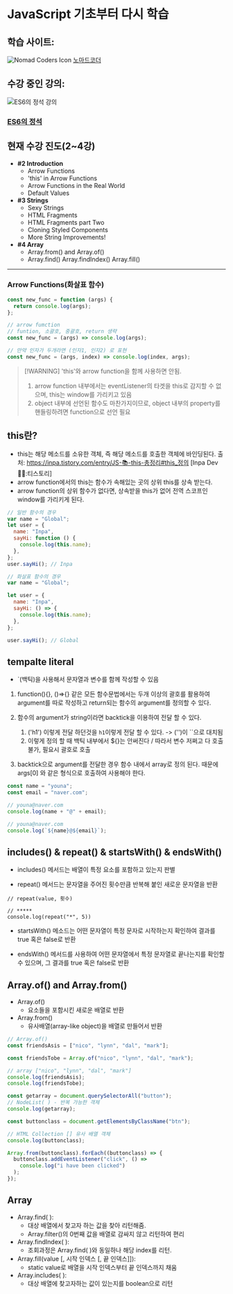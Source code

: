 # JavaScript 기초부터 다시 학습

## 학습 사이트:

![Nomad Coders Icon](https://nomadcoders.co/m.svg)
[노마드코더](https://nomadcoders.co/)

## 수강 중인 강의:

![ES6의 정석 강의](https://nomadcoders.co/_next/image?url=https%3A%2F%2Fd1telmomo28umc.cloudfront.net%2Fmedia%2Fpublic%2Favatars%2Fes6.jpg&w=384&q=75)

### [ES6의 정석](https://nomadcoders.co/es6-once-and-for-all)

## 현재 수강 진도(2~4강)

- **#2 Introduction**
  - Arrow Functions
  - 'this' in Arrow Functions
  - Arrow Functions in the Real World
  - Default Values
- **#3 Strings**
  - Sexy Strings
  - HTML Fragments
  - HTML Fragments part Two
  - Cloning Styled Components
  - More String Improvements!
- **#4 Array**
  - Array.from() and Array.of()
  - Array.find() Array.findIndex() Array.fill()

---

### Arrow Functions(화살표 함수)

```js
const new_func = function (args) {
  return console.log(args);
};

// arrow fumction
// funtion, 소괄호, 중괄호, return 생략
const new_func = (args) => console.log(args);

// 만약 인자가 두개라면 (인자1, 인자2) 로 표현
const new_func = (args, index) => console.log(index, args);
```

> [!WARNING] 'this'와 arrow function을 함께 사용하면 안됨.
>
> 1. arrow function 내부에서는 eventListener의 타겟을 this로 감지할 수 없으며, this는 window를 가리키고 있음
> 2. object 내부에 선언된 함수도 마찬가지이므로, object 내부의 property를 핸들링하려면 function으로 선언 필요

## this란?

- this는 해당 메소드를 소유한 객체, 즉 해당 메소드를 호출한 객체에 바인딩된다.
  출처: https://inpa.tistory.com/entry/JS-📚-this-총정리#this_정의 [Inpa Dev 👨‍💻:티스토리]
- arrow function에서의 this는 함수가 속해있는 곳의 상위 this를 상속 받는다.
- arrow function의 상위 함수가 없다면, 상속받을 this가 없어 전역 스코프인 window를 가리키게 된다.

```js
// 일반 함수의 경우
var name = "Global";
let user = {
  name: "Inpa",
  sayHi: function () {
    console.log(this.name);
  },
};
user.sayHi(); // Inpa

// 화살표 함수의 경우
var name = "Global";

let user = {
  name: "Inpa",
  sayHi: () => {
    console.log(this.name);
  },
};

user.sayHi(); // Global
```

## tempalte literal

- `(백틱)을 사용해서 문자열과 변수를 함께 작성할 수 있음

1. function(){}, ()=>{} 같은 모든 함수문법에서는 두개 이상의 괄호를 활용하여 argument를 따로 작성하고 return되는 함수의 argument를 정의할 수 있다.
2. 함수의 argument가 string이라면 backtick을 이용하여 전달 할 수 있다.

   1. ('h1') 이렇게 전달 하던것을 `h1`이렇게 전달 할 수 있다. -> ('')이 ``으로 대치됨
   2. 이렇게 정의 할 때 백틱 내부에서 ${}는 안써진다 / 따라서 변수 저쩌고 다 호출 불가, 필요시 괄호로 호출

3. backtick으로 argument를 전달한 경우 함수 내에서 array로 정의 된다.
   때문에 args[0] 와 같은 형식으로 호출하여 사용해야 한다.

```js
const name = "youna";
const email = "naver.com";

// youna@naver.com
console.log(name + "@" + email);

// youna@naver.com
console.log(`${name}@${email}`);
```

## includes() & repeat() & startsWith() & endsWith()

- includes() 메서드는 배열이 특정 요소를 포함하고 있는지 판별

- repeat() 메서드는 문자열을 주어진 횟수만큼 반복해 붙인 새로운 문자열을 반환

```JS
// repeat(value, 횟수)

// *****
console.log(repeat("*", 5))
```

- startsWith() 메소드는 어떤 문자열이 특정 문자로 시작하는지 확인하여 결과를 true 혹은 false로 반환

- endsWith() 메서드를 사용하여 어떤 문자열에서 특정 문자열로 끝나는지를 확인할 수 있으며, 그 결과를 true 혹은 false로 반환

## Array.of() and Array.from()

- Array.of()
  - 요소들을 포함시킨 새로운 배열로 반환
- Array.from()
  - 유사배열(array-like object)을 배열로 만들어서 반환

```js
// Array.of()
const friendsAsis = ["nico", "lynn", "dal", "mark"];

const friendsTobe = Array.of("nico", "lynn", "dal", "mark");

// array ["nico", "lynn", "dal", "mark"]
console.log(friendsAsis);
console.log(friendsTobe);

const getarray = document.querySelectorAll("button");
// NodeList( ) - 반복 가능한 객체
console.log(getarray);

const buttonclass = document.getElementsByClassName("btn");

// HTML Collection [] 유사 배열 객체
console.log(buttonclass);

Array.from(buttonclass).forEach((buttonclass) => {
  buttonclass.addEventListener("click", () =>
    console.log("i have been clicked")
  );
});
```

## Array

- Array.find( ):
  - 대상 배열에서 찾고자 하는 값을 찾아 리턴해줌.
  - Array.filter()의 0번째 값을 배열로 감싸지 않고 리턴하여 편리
- Array.findIndex( ):
  - 조회과정은 Array.find( )와 동일하나 해당 index를 리턴.
- Array.fill(value [, 시작 인덱스 [, 끝 인덱스]]):
  - static value로 배열을 시작 인덱스부터 끝 인덱스까지 채움
- Array.includes( ):
  - 대상 배열에 찾고자하는 값이 있는지를 boolean으로 리턴
